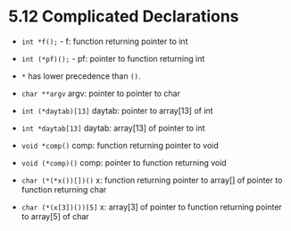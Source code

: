 # 5.12 Complicated Declarations

- `int *f();` - f: function returning pointer to int
- `int (*pf)();` - pf: pointer to function returning int
- `*` has lower precedence than `()`.

- `char **argv` argv: pointer to pointer to char
- `int (*daytab)[13]` daytab: pointer to array[13] of int
- `int *daytab[13]` daytab: array[13] of pointer to int
- `void *comp()` comp: function returning pointer to void
- `void (*comp)()` comp: pointer to function returning void
- `char (*(*x())[])()` x: function returning pointer to array[] of pointer to function returning char
- `char (*(x[3])())[5]` x: array[3] of pointer to function returning pointer to array[5] of char
